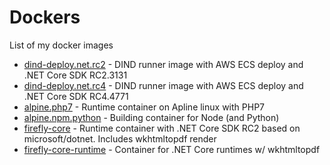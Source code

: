 # Dockers
List of my docker images

 - [dind-deploy.net.rc2](dind-deploy.net.rc2/Dockerfile) - DIND runner image with AWS ECS deploy and .NET Core SDK RC2.3131
 - [dind-deploy.net.rc4](dind-deploy.net.rc4/Dockerfile) - DIND runner image with AWS ECS deploy and .NET Core SDK RC4.4771
 - [alpine.php7](alpine.php7/Dockerfile) - Runtime container on Apline linux with PHP7
 - [alpine.npm.python](alpine.npm.python/Dockerfile) - Building container for Node (and Python)
 - [firefly-core](firefly-core/Dockerfile) - Runtime container with .NET Core SDK RC2 based on microsoft/dotnet. Includes wkhtmltopdf render
 - [firefly-core-runtime](firefly-core-runtime/Dockerfile) - Container for .NET Core runtimes w/ wkhtmltopdf